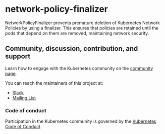 # network-policy-finalizer

NetworkPolicyFinalizer prevents premature deletion of Kubernetes Network Policies by using a finalizer. This ensures that policies are retained until the pods that depend on them are removed, maintaining network security.

## Community, discussion, contribution, and support

Learn how to engage with the Kubernetes community on the [community page](http://kubernetes.io/community/).

You can reach the maintainers of this project at:

- [Slack](https://kubernetes.slack.com/messages/sig-network)
- [Mailing List](https://groups.google.com/a/kubernetes.io/g/sig-network)

### Code of conduct

Participation in the Kubernetes community is governed by the [Kubernetes Code of Conduct](code-of-conduct.md).
